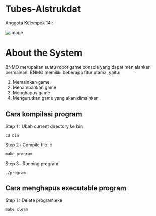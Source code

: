 # Tubes-Alstrukdat
Anggota Kelompok 14 : 

![image](https://user-images.githubusercontent.com/110537201/199420492-b7bbf65c-0b3e-4a8a-aaa5-4f0059386617.png)

# About the System

BNMO merupakan suatu robot game console yang dapat menjalankan permainan. BNMO memiliki beberapa fitur utama, yaitu:
1. Memainkan game
2. Menambahkan game
3. Menghapus game
4. Mengurutkan game yang akan dimainkan

## Cara kompilasi program

Step 1 : Ubah current directory ke bin
```
cd bin
```

Step 2 : Compile file .c
```
make program
```

Step 3 : Running program
```
./program
```

## Cara menghapus executable program

Step 1 : Delete program.exe
```
make clean
```
